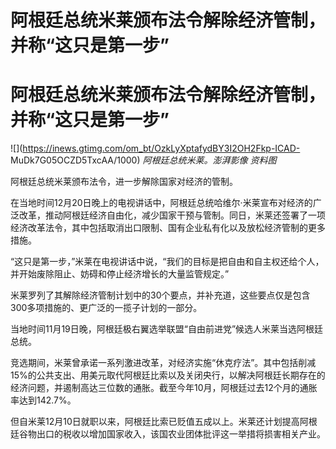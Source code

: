 # 阿根廷总统米莱颁布法令解除经济管制，并称“这只是第一步”

# 阿根廷总统米莱颁布法令解除经济管制，并称“这只是第一步”

![](https://inews.gtimg.com/om_bt/OzkLyXptafydBY3I2OH2Fkp-ICAD-
MuDk7G05OCZD5TxcAA/1000) _阿根廷总统米莱。澎湃影像 资料图_

阿根廷总统米莱颁布法令，进一步解除国家对经济的管制。

在当地时间12月20日晚上的电视讲话中，阿根廷总统哈维尔·米莱宣布对经济的广泛改革，推动阿根廷经济自由化，减少国家干预与管制。同日，米莱还签署了一项经济改革法令，其中包括取消出口限制、国有企业私有化以及放松经济管制的更多措施。

“这只是第一步，”米莱在电视讲话中说，“我们的目标是把自由和自主权还给个人，并开始废除阻止、妨碍和停止经济增长的大量监管规定。”

米莱罗列了其解除经济管制计划中的30个要点，并补充道，这些要点仅是包含300多项措施的、更广泛的一揽子计划的一部分。

当地时间11月19日晚，阿根廷极右翼选举联盟“自由前进党”候选人米莱当选阿根廷总统。

竞选期间，米莱曾承诺一系列激进改革，对经济实施“休克疗法”。其中包括削减15%的公共支出、用美元取代阿根廷比索以及关闭央行，以解决阿根廷长期存在的经济问题，并遏制高达三位数的通胀。截至今年10月，阿根廷过去12个月的通胀率达到142.7%。

但自米莱12月10日就职以来，阿根廷比索已贬值五成以上。米莱还计划提高阿根廷谷物出口的税收以增加国家收入，该国农业团体批评这一举措将损害相关产业。

